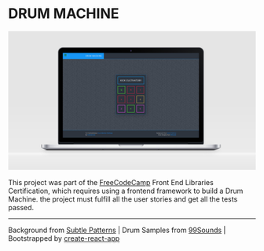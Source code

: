 # DRUM MACHINE


[![Drum Machine](./demo.jpg "Drum Machine")](https://amr-adel.github.io/drum-machine/)


This project was part of the [FreeCodeCamp](https://learn.freecodecamp.org/front-end-libraries/front-end-libraries-projects/build-a-drum-machine/) Front End Libraries Certification, which requires using a frontend framework to build a Drum Machine. the project must fulfill all the user stories and get all the tests passed.

---

Background from [Subtle Patterns](https://www.toptal.com/designers/subtlepatterns/random-grey-variations/) | Drum Samples from [99Sounds](ttp://99sounds.org/drum-samples/) | Bootstrapped by [create-react-app](https://github.com/facebook/create-react-app)